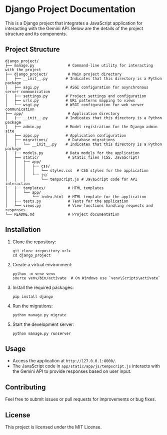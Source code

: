 # Django Project Documentation

This is a Django project that integrates a JavaScript application for interacting with the Gemini API. Below are the details of the project structure and its components.

## Project Structure

```
django_project/
├── manage.py               # Command-line utility for interacting with the project
├── django_project/         # Main project directory
│   ├── __init__.py        # Indicates that this directory is a Python package
│   ├── asgi.py            # ASGI configuration for asynchronous server communication
│   ├── settings.py        # Project settings and configuration
│   ├── urls.py            # URL patterns mapping to views
│   └── wsgi.py            # WSGI configuration for web server communication
├── app/                    # Application directory
│   ├── __init__.py        # Indicates that this directory is a Python package
│   ├── admin.py           # Model registration for the Django admin site
│   ├── apps.py            # Application configuration
│   ├── migrations/         # Database migrations
│   │   └── __init__.py    # Indicates that this directory is a Python package
│   ├── models.py          # Data models for the application
│   ├── static/             # Static files (CSS, JavaScript)
│   │   ├── app/
│   │   │   ├── css/
│   │   │   │   └── styles.css  # CSS styles for the application
│   │   │   └── js/
│   │   │       └── tempscript.js # JavaScript code for API interaction
│   ├── templates/          # HTML templates
│   │   └── app/
│   │       └── index.html  # HTML template for the application
│   ├── tests.py            # Tests for the application
│   └── views.py            # View functions handling requests and responses
└── README.md               # Project documentation
```

## Installation

1. Clone the repository:
   ```
   git clone <repository-url>
   cd django_project
   ```

2. Create a virtual environment:
   ```
   python -m venv venv
   source venv/bin/activate  # On Windows use `venv\Scripts\activate`
   ```

3. Install the required packages:
   ```
   pip install django
   ```

4. Run the migrations:
   ```
   python manage.py migrate
   ```

5. Start the development server:
   ```
   python manage.py runserver
   ```

## Usage

- Access the application at `http://127.0.0.1:8000/`.
- The JavaScript code in `app/static/app/js/tempscript.js` interacts with the Gemini API to provide responses based on user input.

## Contributing

Feel free to submit issues or pull requests for improvements or bug fixes.

## License

This project is licensed under the MIT License.